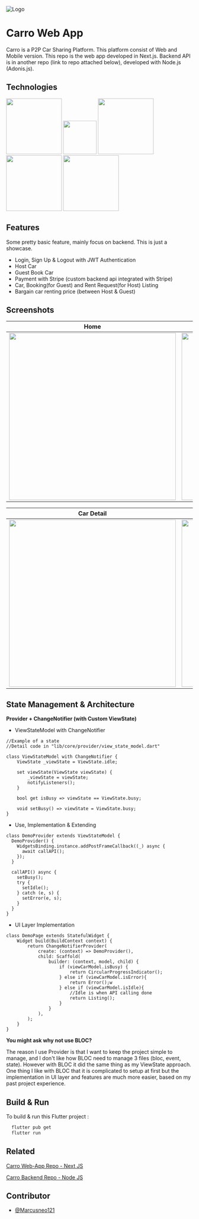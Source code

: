 
![Logo](https://i.ibb.co/wN4LCJb/carros.png)


# Carro Web App

Carro is a P2P Car Sharing Platform. This platform consist of Web and Mobile version. This repo is the web app developed in Next.js. Backend API is in another repo (link to repo attached below), developed with Node.js (Adonis.js).


## Technologies

<img src="https://i.pinimg.com/736x/4a/2b/e7/4a2be73b1e2efb44355436c40bf496dd.jpg" width="150"/> <img src="https://upload.wikimedia.org/wikipedia/commons/thumb/4/4c/Typescript_logo_2020.svg/2048px-Typescript_logo_2020.svg.png" width="90"/> <img src="https://getlogovector.com/wp-content/uploads/2021/01/tailwind-css-logo-vector.png" width="150"/> <img src="https://encrypted-tbn0.gstatic.com/images?q=tbn:ANd9GcQ9xHgN7BktDc0evlFpxKnLi-LOfGvqEqfWpSWgC7M8&s" width="150"/> <img src="https://upload.wikimedia.org/wikipedia/commons/thumb/b/ba/Stripe_Logo%2C_revised_2016.svg/2560px-Stripe_Logo%2C_revised_2016.svg.png" width="150"/> 
## Features

Some pretty basic feature, mainly focus on backend. This is just a showcase.

- Login, Sign Up & Logout with JWT Authentication 
- Host Car
- Guest Book Car
- Payment with Stripe (custom backend api integrated with Stripe)
- Car, Booking(for Guest) and Rent Request(for Host) Listing
- Bargain car renting price (between Host & Guest)

## Screenshots

Home | Car List
--- | ---
<img src="https://i.postimg.cc/CxqBK3fk/Carro.jpg" height="450"/> | <img src="https://i.postimg.cc/6Qz96czC/Carro-12-40pm-04-20.jpg" height="450"/>

Car Detail | Payment (Stripe)
--- | ---
<img src="https://i.postimg.cc/43KgZG7R/Carro-12-41pm-04-20.jpg" height="450"/> | <img src="https://i.postimg.cc/0j6nh36J/Carro-2-38pm-04-20.jpg" height="450"/>

   



## State Management & Architecture
**Provider + ChangeNotifier (with Custom ViewState)**

- ViewStateModel with ChangeNotifier
```
//Example of a state
//Detail code in "lib/core/provider/view_state_model.dart"

class ViewStateModel with ChangeNotifier {
    ViewState _viewState = ViewState.idle;

    set viewState(ViewState viewState) {
        _viewState = viewState;
        notifyListeners();
    }

    bool get isBusy => viewState == ViewState.busy;

    void setBusy() => viewState = ViewState.busy;
}
```


- Use, Implementation & Extending
```
class DemoProvider extends ViewStateModel {
  DemoProvider() {
    WidgetsBinding.instance.addPostFrameCallback((_) async {
      await callAPI();
    });
  }

  callAPI() async {
    setBusy();
    try {
      setIdle();
    } catch (e, s) {
      setError(e, s);
    }
  }
}
```

- UI Layer Implementation
```
class DemoPage extends StatefulWidget {
    Widget build(BuildContext context) {
        return ChangeNotifierProvider(
            create: (context) => DemoProvider(),
            child: Scaffold(
                builder: (context, model, child) {
                    if (viewCarModel.isBusy) {
                        return CircularProgressIndicator();
                    } else if (viewCarModel.isError){
                        return Error();w
                    } else if (viewCarModel.isIdle){
                        //Idle is when API calling done
                        return Listing();
                    }
                }
            ),
        );
    }
}
```

**You might ask why not use BLOC?**

The reason I use Provider is that I want to keep the project simple to manage, and I don't like how BLOC need to manage 3 files (bloc, event, state). However with BLOC it did the same thing as my ViewState approach. One thing I like with BLOC that it is complicated to setup at first but the implementation in UI layer and features are much more easier, based on my past project experience.

## Build & Run
To build & run this Flutter project : 

```bash
  flutter pub get
  flutter run
```

## Related
[Carro Web-App Repo - Next JS](https://github.com/Marcusneo121/carro-web-app)

[Carro Backend Repo - Node JS](https://github.com/Marcusneo121/carro-backend)


## Contributor

- [@Marcusneo121](https://github.com/Marcusneo121)

